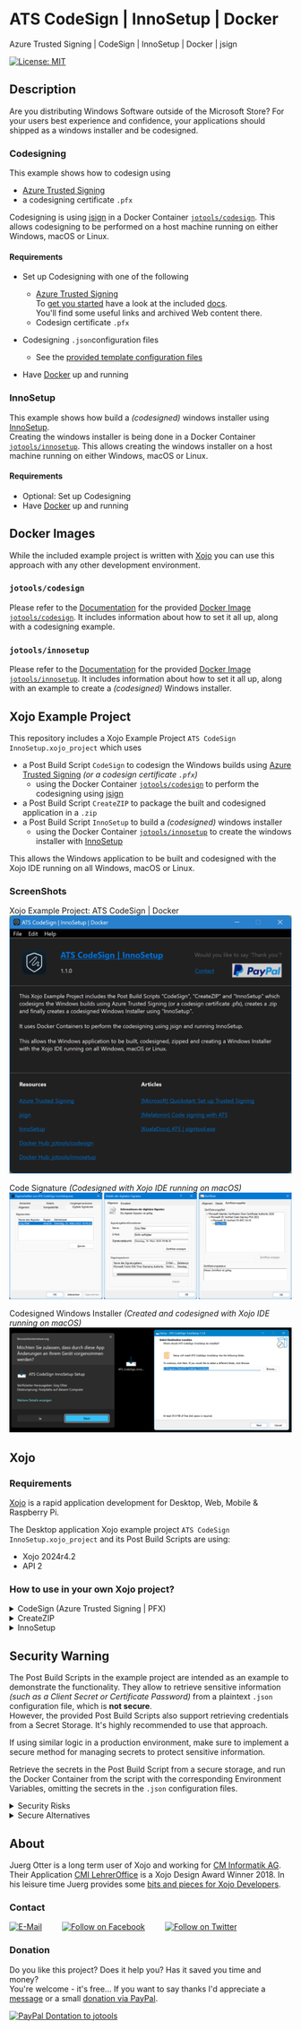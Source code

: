 # ATS CodeSign | InnoSetup | Docker
Azure Trusted Signing | CodeSign | InnoSetup | Docker | jsign

[![License: MIT](https://img.shields.io/badge/License-MIT-green.svg)](LICENSE)

## Description
Are you distributing Windows Software outside of the Microsoft Store? For your users best experience and confidence, your applications should shipped as a windows installer and be codesigned.

### Codesigning
This example shows how to codesign using 
- [Azure Trusted Signing](https://azure.microsoft.com/en-us/products/trusted-signing)
- a codesigning certificate `.pfx`

Codesigning is using [jsign](https://github.com/ebourg/jsign) in a Docker Container [`jotools/codesign`](https://hub.docker.com/r/jotools/codesign). This allows codesigning to be performed on a host machine running on either Windows, macOS or Linux.

#### Requirements

- Set up Codesigning with one of the following
  - [Azure Trusted Signing](https://azure.microsoft.com/en-us/products/trusted-signing)  
    To [get you started]((https://learn.microsoft.com/en-us/azure/trusted-signing/quickstart)) have a look at the included [docs](./docs/).  
    You'll find some useful links and archived Web content there.
  - Codesign certificate `.pfx`
- Codesigning `.json`configuration files
  - See the [provided template configuration files](./docs/)

- Have [Docker](https://www.docker.com/products/docker-desktop/) up and running

### InnoSetup
This example shows how build a *(codesigned)* windows installer using [InnoSetup](https://jrsoftware.org/isinfo.php).  
Creating the windows installer is being done in a Docker Container [`jotools/innosetup`](https://hub.docker.com/r/jotools/innosetup). This allows creating the windows installer on a host machine running on either Windows, macOS or Linux.

#### Requirements

- Optional: Set up Codesigning
- Have [Docker](https://www.docker.com/products/docker-desktop/) up and running


## Docker Images

While the included example project is written with [Xojo](https://www.xojo.com/) you can use this approach with any other development environment.

### `jotools/codesign`

Please refer to the [Documentation](./dockerimage/codesign/) for the provided [Docker Image `jotools/codesign`](./dockerimage/codesign/). It includes information about how to set it all up, along with a codesigning example.

### `jotools/innosetup`

Please refer to the [Documentation](./dockerimage/innosetup/) for the provided [Docker Image `jotools/innosetup`](./dockerimage/innosetup/). It includes information about how to set it all up, along with an example to create a *(codesigned)* Windows installer.

## Xojo Example Project

This repository includes a Xojo Example Project `ATS CodeSign InnoSetup.xojo_project` which uses
- a Post Build Script `CodeSign` to codesign the Windows builds using [Azure Trusted Signing](https://azure.microsoft.com/en-us/products/trusted-signing) *(or a codesign certificate `.pfx`)*
  - using the Docker Container [`jotools/codesign`](https://hub.docker.com/r/jotools/codesign) to perform the codesigning using [jsign](https://github.com/ebourg/jsign)
- a Post Build Script `CreateZIP` to package the built and codesigned application in a `.zip`
- a Post Build Script `InnoSetup` to build a *(codesigned)* windows installer
  - using the Docker Container [`jotools/innosetup`](https://hub.docker.com/r/jotools/innosetup) to create the windows installer with [InnoSetup](https://jrsoftware.org/isinfo.php)

This allows the Windows application to be built and codesigned with the Xojo IDE running on all Windows, macOS or Linux.

### ScreenShots

Xojo Example Project: ATS CodeSign | Docker  
![ScreenShot: Xojo Example Project: ATS CodeSign | Docker](screenshots/xojo-example-project.png?raw=true)

Code Signature *(Codesigned with Xojo IDE running on macOS)*
![ScreenShot: Code Signature - Codesigned with Xojo IDE running on macOS](screenshots/code-signature.png?raw=true)

Codesigned Windows Installer *(Created and codesigned with Xojo IDE running on macOS)*
![ScreenShot: Codesigned Windows Installer - Created and codesigned with Xojo IDE running on macOS](screenshots/codesigned-Installer.png?raw=true)


## Xojo
### Requirements
[Xojo](https://www.xojo.com/) is a rapid application development for Desktop, Web, Mobile & Raspberry Pi.  

The Desktop application Xojo example project `ATS CodeSign InnoSetup.xojo_project` and its Post Build Scripts are using:
- Xojo 2024r4.2
- API 2

### How to use in your own Xojo project?

<details>

<summary>CodeSign (Azure Trusted Signing | PFX)</summary>

1. Set up the local configuration files for CodeSign.  
   The Post Build Script(s) expect the following `.json` configuration file(s):
   - [Azure Trusted Signing](./docs/ats-codesign/)
   - [Codesigning Certificate `.pfx`](./docs/pfx-codesign/)
2. Create a Post Build Script in your project and copy-and-paste the example Post Build Script `CodeSign` provided in `ATS CodeSign InnoSetup.xojo_project`
3. Make sure the Post Build Script `CodeSign` runs after the Step 'Windows: Build'
4. Read the comments in the provided Post Build Script, modify it according to your needs  
   The default settings are:
   - use the Docker Container [`jotools/codesign`](https://hub.docker.com/r/jotools/codesign)
     - *if you're using the `InnoSetup` step as well, then change it to use the Docker Container [`jotools/innosetup`](https://hub.docker.com/r/jotools/innosetup)* so that you don't need having two different Docker Images taking up space on your machine
   - Codesign Final and Beta Builds
     - *no Codesigning for Alpha- and Development Builds*
   - Codesign all `.exe` and `.dll` files for Final Builds
     - *Codesign just all `.exe`, but not the `.dll` files for Beta/Alpha/Development Builds*

</details>

<details>

<summary>CreateZIP</summary>

1. Create a Post Build Script in your project and copy-and-paste the example Post Build Script `CreateZIP` provided in `ATS CodeSign InnoSetup.xojo_project`
2. Make sure this Post Build Script runs after the Step 'Windows: Build' *(and after `AzureTrustedSigning` to ensure you zip the codesigned application)*
3. Read the comments in the provided Post Build Script, modify it according to your needs

</details>

<details>

<summary>InnoSetup</summary>

1. Copy the folder and file `_build/innosetup_universal.iss` to your project location
   - *this is a universal InnoSetup script which should fit basic Xojo built applications*
     - *it's prepared for all Windows Build Targets (WIN32, WIN64, ARM64)*
     - *it uses parameters so that it can be configured from within the Post Build Script*
   - *or use your own InnoSetup script*
2. Optional *(only if you want to codesign the Windows Installers)*:  
   Set up the local configuration files for CodeSign.  
   The Post Build Script(s) expect the following `.json` configuration file(s):
   - [Azure Trusted Signing](./docs/ats-codesign/)
   - [Codesigning Certificate `.pfx`](./docs/pfx-codesign/)
3. Create a Post Build Script in your project and copy-and-paste the example Post Build Script `InnoSetup` provided in `ATS CodeSign InnoSetup.xojo_project`
4. Make sure this Post Build Script runs after the Step 'Windows: Build' *(and after `CodeSign` to ensure you include the codesigned application in the windows installer)*
5. Read the comments in the provided Post Build Script, modify it according to your needs *(e.g. change the value of `sAPP_PUBLISHER_URL` to your own website)*  
   The example Post Build Script is designed to be quite generic and using the provided universal innosetup script will:
   - use the Docker Container [`jotools/innosetup`](https://hub.docker.com/r/jotools/innosetup)
   - create a Windows Installer for Final and Beta Builds
     - *no Windows Installer for Alpha- and Development Builds*
   - pick up necessary information from the Xojo Project *(so make sure you've filled out the values in the Xojo IDE under 'Build Settings: Windows)*, e.g.
     - `App.ProductName`, `App.CompanyName`
     - Filename of the application's `.exe`
   - picks up the configuration of `CodeSign`
     - if available, it codesigns the (Un)Installer
     - if not found, it ignores codesigning and just creates an installer

</details>

## Security Warning

The Post Build Scripts in the example project are intended as an example to demonstrate the functionality. They allow to retrieve sensitive information *(such as a Client Secret or Certificate Password)* from a plaintext `.json` configuration file, which is **not secure**.  
However, the provided Post Build Scripts also support retrieving credentials from a Secret Storage. It's highly recommended to use that approach.

If using similar logic in a production environment, make sure to implement a secure method for managing secrets to protect sensitive information.

Retrieve the secrets in the Post Build Script from a secure storage, and run the Docker Container from the script with the corresponding Environment Variables, omitting the secrets in the `.json` configuration files.  



<details>

<summary>Security Risks</summary>

Storing secrets in plaintext files poses significant security risks, including:  
- **Exposure to unauthorized users** if file permissions are not properly set.  
- **Inclusion in backups or version control** (e.g., Git), leading to unintentional leaks.  
- **Easy access for malware or attackers** on a compromised system.

</details>

<details>

<summary>Secure Alternatives</summary>

Instead of storing secrets in a `.json` configuration file, consider these more secure approaches:  

1. Use OS-Level Secret Storage  
   - **macOS**: Store secrets in **Keychain Access** and retrieve them using the `security` CLI tool.  
   - **Linux**: Use **GNOME Keyring** or **KWallet** to securely store and retrieve secrets.  
   - **Windows**: Store credentials in **Windows Credential Manager** and access them via PowerShell.  

2. Use a Secrets Manager  
   - Cloud providers like **AWS Secrets Manager, Azure Key Vault, or GCP Secret Manager** offer secure, centralized secret storage with access control.  
   - Local alternatives like **1Password CLI, Bitwarden CLI, or HashiCorp Vault** allow secure retrieval of secrets at runtime.  

</details>



## About
Juerg Otter is a long term user of Xojo and working for [CM Informatik AG](https://cmiag.ch/). Their Application [CMI LehrerOffice](https://cmi-bildung.ch/) is a Xojo Design Award Winner 2018. In his leisure time Juerg provides some [bits and pieces for Xojo Developers](https://www.jo-tools.ch/).

### Contact
[![E-Mail](https://img.shields.io/static/v1?style=social&label=E-Mail&message=xojo@jo-tools.ch)](mailto:xojo@jo-tools.ch)
&emsp;&emsp;
[![Follow on Facebook](https://img.shields.io/static/v1?style=social&logo=facebook&label=Facebook&message=juerg.otter)](https://www.facebook.com/juerg.otter)
&emsp;&emsp;
[![Follow on Twitter](https://img.shields.io/twitter/follow/juergotter?style=social)](https://twitter.com/juergotter)

### Donation
Do you like this project? Does it help you? Has it saved you time and money?  
You're welcome - it's free... If you want to say thanks I'd appreciate a [message](mailto:xojo@jo-tools.ch) or a small [donation via PayPal](https://paypal.me/jotools).  

[![PayPal Dontation to jotools](https://img.shields.io/static/v1?style=social&logo=paypal&label=PayPal&message=jotools)](https://paypal.me/jotools)
